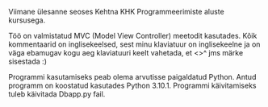 Viimane ülesanne seoses Kehtna KHK Programmeerimiste aluste kursusega.

Töö on valmistatud MVC (Model View Controller) meetodit kasutades.
Kõik kommentaarid on inglisekeelsed, sest minu klaviatuur on inglisekeelne ja on väga ebamugav kogu aeg klaviatuuri keelt vahetada, et <>^ jms märke sisestada :)

Programmi kasutamiseks peab olema arvutisse paigaldatud Python. Antud programm on koostatud kasutades Python 3.10.1.
Programmi käivitamiseks tuleb käivitada Dbapp.py fail.